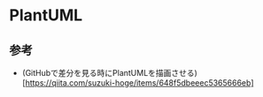 # PlantUML

## 参考
- (GitHubで差分を見る時にPlantUMLを描画させる)[https://qiita.com/suzuki-hoge/items/648f5dbeeec5365666eb]
